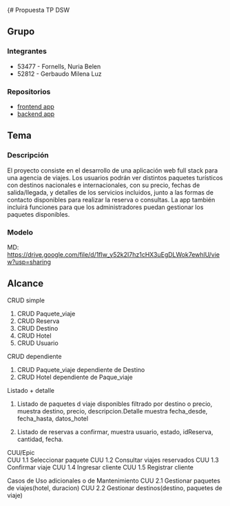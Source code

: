 {# Propuesta TP DSW

## Grupo
### Integrantes
* 53477 - Fornells, Nuria Belen
* 52812 - Gerbaudo Milena Luz


### Repositorios
* [frontend app](https://github.com/nuriafornells/frontendTP.git)
* [backend app](https://github.com/nuriafornells/backendTP.git)


## Tema
### Descripción
El proyecto consiste en el desarrollo de una aplicación web full stack para una agencia de viajes. Los usuarios podrán ver distintos paquetes turísticos con destinos nacionales e internacionales, con su precio, fechas de salida/llegada, y detalles de los servicios incluidos, junto a las formas de contacto disponibles para realizar la reserva o consultas. La app también incluirá funciones para que los administradores puedan gestionar los paquetes disponibles. 


### Modelo
MD: https://drive.google.com/file/d/1fIw_y52k2I7hz1cHX3uEgDLWok7ewhlU/view?usp=sharing 

## Alcance 

CRUD simple	
1. CRUD Paquete_viaje
2. CRUD Reserva
3. CRUD Destino
4. CRUD Hotel
5. CRUD Usuario

CRUD dependiente	
1. CRUD Paquete_viaje dependiente de Destino
2. CRUD Hotel dependiente de Paque_viaje

Listado + detalle	
1. Listado de paquetes d viaje disponibles filtrado por destino o precio, muestra destino, precio, descripcion.Detalle muestra fecha_desde, fecha_hasta, datos_hotel

2. Listado de reservas a confirmar, muestra usuario, estado, idReserva, cantidad, fecha.

CUU/Epic	
CUU 1.1 Seleccionar paquete
CUU 1.2 Consultar viajes reservados
CUU 1.3 Confirmar viaje
CUU 1.4 Ingresar cliente
CUU 1.5 Registrar cliente

Casos de Uso adicionales o de Mantenimiento
CUU 2.1 Gestionar paquetes de viajes(hotel, duracion)
CUU 2.2 Gestionar destinos(destino, paquetes de viaje)


